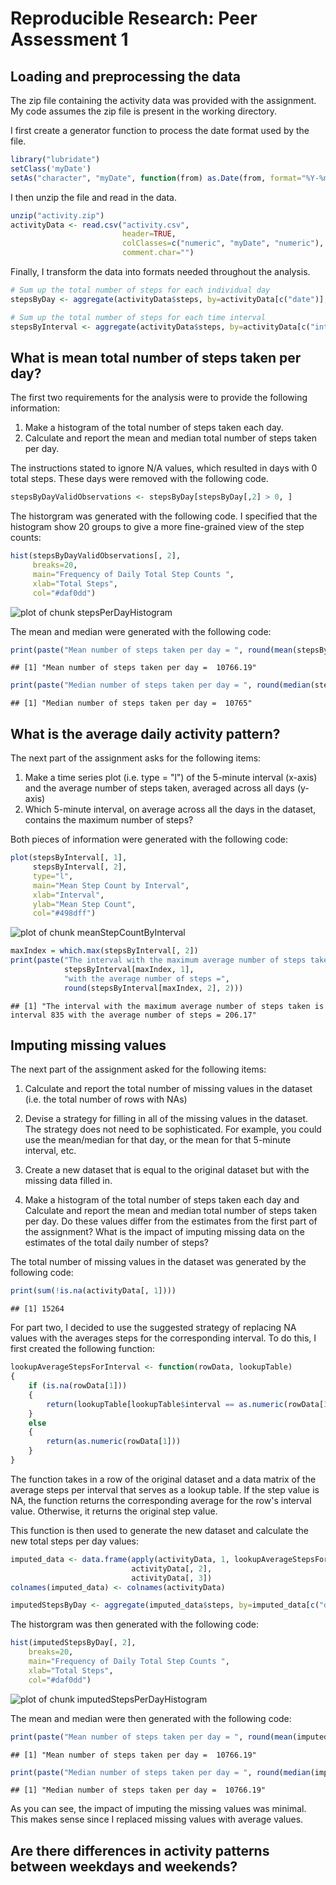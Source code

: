 # Reproducible Research: Peer Assessment 1



## Loading and preprocessing the data
The zip file containing the activity data was provided with the assignment. My code
assumes the zip file is present in the working directory.

I first create a generator function to process the date format used by the file.


```r
library("lubridate")
setClass('myDate')
setAs("character", "myDate", function(from) as.Date(from, format="%Y-%m-%d"))
```

I then unzip the file and read in the data.

```r
unzip("activity.zip")
activityData <- read.csv("activity.csv", 
                         header=TRUE, 
                         colClasses=c("numeric", "myDate", "numeric"), 
                         comment.char="")
```

Finally, I transform the data into formats needed throughout the analysis.

```r
# Sum up the total number of steps for each individual day
stepsByDay <- aggregate(activityData$steps, by=activityData[c("date")], FUN=sum, na.rm=TRUE)

# Sum up the total number of steps for each time interval
stepsByInterval <- aggregate(activityData$steps, by=activityData[c("interval")], FUN=mean, na.rm=TRUE)
```


## What is mean total number of steps taken per day?
The first two requirements for the analysis were to provide the following information:

1. Make a histogram of the total number of steps taken each day.
2. Calculate and report the mean and median total number of steps taken per day.

The instructions stated to ignore N/A values, which resulted in days with 0 total steps. These days were removed with the following code.


```r
stepsByDayValidObservations <- stepsByDay[stepsByDay[,2] > 0, ]
```

The historgram was generated with the following code. I specified that the histogram show 20 groups to give a more fine-grained view of the step counts:

```r
hist(stepsByDayValidObservations[, 2], 
     breaks=20,
     main="Frequency of Daily Total Step Counts ",
     xlab="Total Steps",
     col="#daf0dd")
```

![plot of chunk stepsPerDayHistogram](figure/stepsPerDayHistogram.png) 

The mean and median were generated with the following code:

```r
print(paste("Mean number of steps taken per day = ", round(mean(stepsByDayValidObservations[, 2]), 2)))
```

```
## [1] "Mean number of steps taken per day =  10766.19"
```

```r
print(paste("Median number of steps taken per day = ", round(median(stepsByDayValidObservations[, 2], 2))))
```

```
## [1] "Median number of steps taken per day =  10765"
```


## What is the average daily activity pattern?
The next part of the assignment asks for the following items:

1. Make a time series plot (i.e. type = "l") of the 5-minute interval (x-axis) and the average number of steps taken, averaged across all days (y-axis)
2. Which 5-minute interval, on average across all the days in the dataset, contains the maximum number of steps?

Both pieces of information were generated with the following code:

```r
plot(stepsByInterval[, 1], 
     stepsByInterval[, 2], 
     type="l",
     main="Mean Step Count by Interval",
     xlab="Interval",
     ylab="Mean Step Count",
     col="#498dff")
```

![plot of chunk meanStepCountByInterval](figure/meanStepCountByInterval.png) 

```r
maxIndex = which.max(stepsByInterval[, 2])
print(paste("The interval with the maximum average number of steps taken is interval",
            stepsByInterval[maxIndex, 1],
            "with the average number of steps =",
            round(stepsByInterval[maxIndex, 2], 2)))
```

```
## [1] "The interval with the maximum average number of steps taken is interval 835 with the average number of steps = 206.17"
```



## Imputing missing values
The next part of the assignment asked for the following items:

1. Calculate and report the total number of missing values in the dataset (i.e. the total number of rows with NAs)

2. Devise a strategy for filling in all of the missing values in the dataset. The strategy does not need to be sophisticated. For example, you could use the mean/median for that day, or the mean for that 5-minute interval, etc.

3. Create a new dataset that is equal to the original dataset but with the missing data filled in.

4. Make a histogram of the total number of steps taken each day and Calculate and report the mean and median total number of steps taken per day. Do these values differ from the estimates from the first part of the assignment? What is the impact of imputing missing data on the estimates of the total daily number of steps?

The total number of missing values in the dataset was generated by the following code:

```r
print(sum(!is.na(activityData[, 1])))
```

```
## [1] 15264
```

For part two, I decided to use the suggested strategy of replacing NA values with the averages steps for the corresponding interval. To do this, I first created the following function:


```r
lookupAverageStepsForInterval <- function(rowData, lookupTable)
{
    if (is.na(rowData[1]))
    {
        return(lookupTable[lookupTable$interval == as.numeric(rowData[3]), 2])
    }
    else
    {
        return(as.numeric(rowData[1]))
    }
}
```
The function takes in a row of the original dataset and a data matrix of the average steps per interval that serves as a lookup table. If the step value is NA, the function returns the corresponding average for the row's interval value. Otherwise, it returns the original step value.

This function is then used to generate the new dataset and calculate the new total steps per day values:

```r
imputed_data <- data.frame(apply(activityData, 1, lookupAverageStepsForInterval, stepsByInterval), 
                           activityData[, 2], 
                           activityData[, 3])
colnames(imputed_data) <- colnames(activityData)

imputedStepsByDay <- aggregate(imputed_data$steps, by=imputed_data[c("date")], FUN=sum, na.rm=TRUE)
```

The historgram was then generated with the following code:
 
 ```r
 hist(imputedStepsByDay[, 2], 
     breaks=20,
     main="Frequency of Daily Total Step Counts ",
     xlab="Total Steps",
     col="#daf0dd")
 ```
 
 ![plot of chunk imputedStepsPerDayHistogram](figure/imputedStepsPerDayHistogram.png) 

The mean and median were then generated with the following code:

```r
print(paste("Mean number of steps taken per day = ", round(mean(imputedStepsByDay[, 2]), 2)))
```

```
## [1] "Mean number of steps taken per day =  10766.19"
```

```r
print(paste("Median number of steps taken per day = ", round(median(imputedStepsByDay[, 2]), 2)))
```

```
## [1] "Median number of steps taken per day =  10766.19"
```

As you can see, the impact of imputing the missing values was minimal. This makes sense since I replaced missing values with average values.

## Are there differences in activity patterns between weekdays and weekends?
